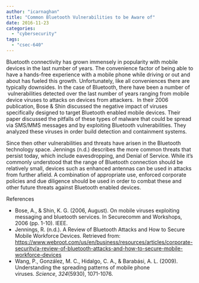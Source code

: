 ```yaml
---
author: "icarnaghan"
title: "Common Bluetooth Vulnerabilities to be Aware of"
date: 2016-11-23
categories: 
  - "cybersecurity"
tags: 
  - "csec-640"
---
```


Bluetooth connectivity has grown immensely in popularity with mobile devices in the last number of years. The convenience factor of being able to have a hands-free experience with a mobile phone while driving or out and about has fueled this growth. Unfortunately, like all conveniences there are typically downsides. In the case of Bluetooth, there have been a number of  vulnerabilities detected over the last number of years ranging from mobile device viruses to attacks on devices from attackers.  In their 2006 publication, Bose & Shin discussed the negative impact of viruses specifically designed to target Bluetooth enabled mobile devices. Their paper discussed the pitfalls of these types of malware that could be spread via SMS/MMS messages and by exploiting Bluetooth vulnerabilities. They analyzed these viruses in order build detection and containment systems.

Since then other vulnerabilities and threats have arisen in the Bluetooth technology space. Jennings (n.d.) describes the more common threats that persist today, which include eavesdropping, and Denial of Service. While it’s commonly understood that the range of Bluetooth connection should be relatively small, devices such as enhanced antennas can be used in attacks from further afield. A combination of appropriate use, enforced corporate policies and due diligence should be used in order to combat these and other future threats against Bluetooth enabled devices.

References

- Bose, A., & Shin, K. G. (2006, August). On mobile viruses exploiting messaging and bluetooth services. In Securecomm and Workshops, 2006 (pp. 1-10). IEEE.
- Jennings, R. (n.d.). A Review of Bluetooth Attacks and How to Secure Mobile Workforce Devices. Retrieved from: https://www.webroot.com/us/en/business/resources/articles/corporate-security/a-review-of-bluetooth-attacks-and-how-to-secure-mobile-workforce-devices
- Wang, P., González, M. C., Hidalgo, C. A., & Barabási, A. L. (2009). Understanding the spreading patterns of mobile phone viruses. _Science_, _324_(5930), 1071-1076.
